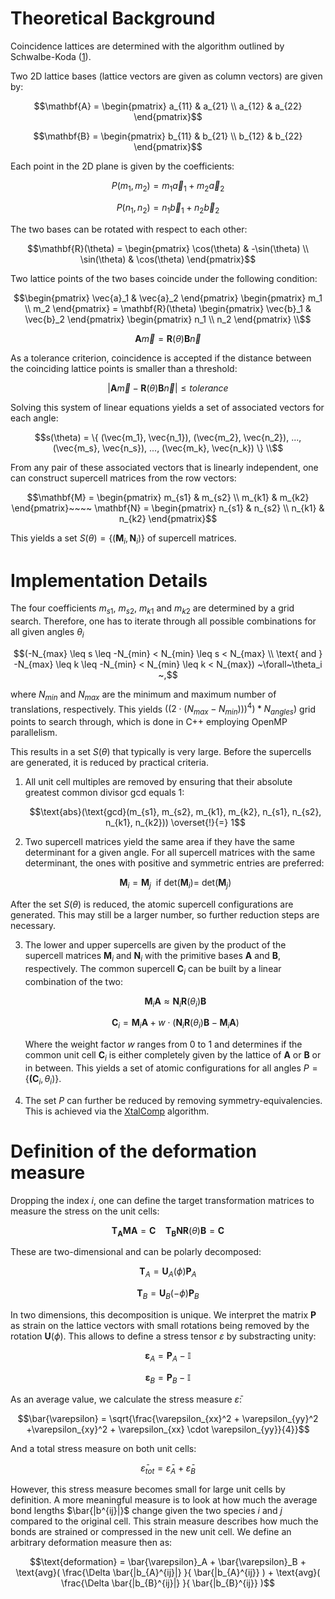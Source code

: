 # Theoretical Background

Coincidence lattices are determined with the algorithm outlined by Schwalbe-Koda ([1]).

[1]: https://doi.org/10.1021/acs.jpcc.6b01496 ". Phys. Chem. C 2016, 120, 20, 10895-10908"

Two 2D lattice bases (lattice vectors are given as column vectors) are given by:

```math
\mathbf{A} = \begin{pmatrix} a_{11} & a_{21} \\ a_{12} & a_{22} \end{pmatrix}
```
```math
\mathbf{B} = \begin{pmatrix} b_{11} & b_{21} \\ b_{12} & b_{22} \end{pmatrix}
```

Each point in the 2D plane is given by the coefficients:

```math
P(m_1, m_2) = m_1 \vec{a}_1 + m_2 \vec{a}_2
```
```math
P(n_1, n_2) = n_1 \vec{b}_1 + n_2 \vec{b}_2
```

The two bases can be rotated with respect to each other:

```math
\mathbf{R}(\theta) = \begin{pmatrix} \cos(\theta) & -\sin(\theta) \\ \sin(\theta) & \cos(\theta) \end{pmatrix}
```

Two lattice points of the two bases coincide under the following condition:

```math
\begin{pmatrix} \vec{a}_1 & \vec{a}_2 \end{pmatrix} \begin{pmatrix} m_1 \\ m_2 \end{pmatrix}
= \mathbf{R}(\theta) \begin{pmatrix} \vec{b}_1 & \vec{b}_2 \end{pmatrix}
\begin{pmatrix} n_1 \\ n_2 \end{pmatrix} \\
```
```math
\mathbf{A} \vec{m} = \mathbf{R}(\theta) \mathbf{B} \vec{n}
```

As a tolerance criterion, coincidence is accepted if the distance between the coinciding lattice points is smaller than a threshold:

```math
| \mathbf{A} \vec{m} - \mathbf{R}(\theta) \mathbf{B} \vec{n} | \leq tolerance
```

Solving this system of linear equations yields a set of associated vectors for each angle:

```math
s(\theta) = \{ (\vec{m_1}, \vec{n_1}), (\vec{m_2}, \vec{n_2}), ..., (\vec{m_s}, \vec{n_s}), ..., (\vec{m_k}, \vec{n_k}) \} \\
```

From any pair of these associated vectors that is linearly independent, one can construct supercell matrices from the row vectors:

```math
\mathbf{M} = \begin{pmatrix} m_{s1} & m_{s2} \\ m_{k1} & m_{k2} \end{pmatrix}~~~~
\mathbf{N} = \begin{pmatrix} n_{s1} & n_{s2} \\ n_{k1} & n_{k2} \end{pmatrix}
```

This yields a set $S(\theta)=\{(\mathbf{M}_i, \mathbf{N}_i)\}$ of supercell matrices.

# Implementation Details

The four coefficients $m_{s1}$, $m_{s2}$, $m_{k1}$ and $m_{k2}$ are determined by a grid search. Therefore, one has to iterate through all possible combinations for all given angles $\theta_i$

```math
(-N_{max} \leq s \leq -N_{min} < N_{min} \leq s < N_{max} \\
 \text{ and } -N_{max} \leq k \leq -N_{min} < N_{min} \leq k < N_{max}) ~\forall~\theta_i ~,
```

where $N_{min}$ and $N_{max}$ are the minimum and maximum number of translations, respectively. This yields $((2 \cdot (N_{max} - N_{min})))^4) * N_{angles})$ grid points to search through, which is done in C++ employing OpenMP parallelism.

This results in a set $S(\theta)$ that typically is very large. Before the supercells are generated, it is reduced by practical criteria.

1. All unit cell multiples are removed by ensuring that their absolute greatest common divisor $\text{gcd}$ equals 1:

    ```math
    \text{abs}(\text{gcd}(m_{s1}, m_{s2}, m_{k1}, m_{k2}, n_{s1}, n_{s2}, n_{k1}, n_{k2})) \overset{!}{=} 1
    ```

2. Two supercell matrices yield the same area if they have the same determinant for a given angle. For all supercell matrices with the same determinant, the ones with positive and symmetric entries are preferred:

    ```math
    \mathbf{M}_i = \mathbf{M}_j ~~\text{if det}(\mathbf{M}_i) =~\text{det}(\mathbf{M}_j)
    ```

After the set $S(\theta)$ is reduced, the atomic supercell configurations are generated. This may still be a larger number, so further reduction steps are necessary.

3. The lower and upper supercells are given by the product of the supercell matrices $\mathbf{M}_i$ and $\mathbf{N}_i$ with the primitive bases $\mathbf{A}$ and $\mathbf{B}$, respectively. The common supercell $\mathbf{C}_i$ can be built by a linear combination of the two:

    ```math
    \mathbf{M}_i \mathbf{A} \approx \mathbf{N}_i \mathbf{R}(\theta_i) \mathbf{B}
    ```
    ```math
    \mathbf{C}_i = \mathbf{M}_i \mathbf{A} + w \cdot (  \mathbf{N}_i \mathbf{R}(\theta_i) \mathbf{B} -  \mathbf{M}_i \mathbf{A})
    ```

    Where the weight factor $w$ ranges from 0 to 1 and determines if the common unit cell $\mathbf{C}_i$ is either completely given by the lattice of $\mathbf{A}$ or $\mathbf{B}$ or in between. This yields a set of atomic configurations for all angles $P = \{\mathbf{(C}_i,\theta_i)\}$.

4. The set  $P$ can further be reduced by removing symmetry-equivalencies. This is achieved via the [XtalComp](https://github.com/allisonvacanti/XtalComp) algorithm.
   

# Definition of the deformation measure

Dropping the index $i$, one can define the target transformation matrices to measure the stress on the unit cells:

```math
\mathbf{T_A} \mathbf{MA} = \mathbf{C} ~~~~ \mathbf{T_B}  \mathbf{N} \mathbf{R}(\theta) \mathbf{B} = \mathbf{C}
```

These are two-dimensional and can be polarly decomposed:

```math
\mathbf{T}_A = \mathbf{U}_A(\phi)\mathbf{P}_A
```
```math
\mathbf{T}_B = \mathbf{U}_B(-\phi)\mathbf{P}_B
```

In two dimensions, this decomposition is unique. We interpret the matrix $\mathbf{P}$ as strain on the lattice vectors with small rotations being removed by the rotation $\mathbf{U}(\phi)$. This allows to define a stress tensor $\varepsilon$ by substracting unity:

```math
\mathbf{\varepsilon}_A = \mathbf{P}_A - \mathbb{I}
```
```math
\mathbf{\varepsilon}_B = \mathbf{P}_B - \mathbb{I}
```

As an average value, we calculate the stress measure $\bar{\varepsilon}$:

```math
\bar{\varepsilon} = \sqrt{\frac{\varepsilon_{xx}^2 + \varepsilon_{yy}^2 +\varepsilon_{xy}^2 + \varepsilon_{xx} \cdot \varepsilon_{yy}}{4}}
```

And a total stress measure on both unit cells:
```math
\bar{\varepsilon}_{tot} = \bar{\varepsilon}_A + \bar{\varepsilon}_B
```

However, this stress measure becomes small for large unit cells by definition. A more meaningful measure is to look at how much the average bond lengths $\bar{|b^{ij}|}$ change given the two species $i$ and $j$ compared to the original cell.
This strain measure describes how much the bonds are strained or compressed in the new unit cell. We define an arbitrary deformation measure then as:

```math
\text{deformation} = \bar{\varepsilon}_A + \bar{\varepsilon}_B + \text{avg}(  \frac{\Delta \bar{|b_{A}^{ij}|} }{ \bar{|b_{A}^{ij}}  ) +  \text{avg}(  \frac{\Delta \bar{|b_{B}^{ij}|} }{ \bar{|b_{B}^{ij}}  )
```